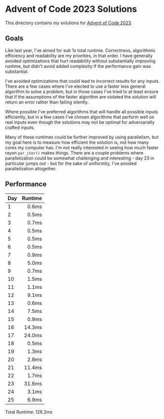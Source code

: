 # Advent of Code 2023 Solutions

This directory contains my solutions for
[Advent of Code 2023](https://adventofcode.com/2023).

## Goals

Like last year, I've aimed for sub 1s total runtime. Correctness, algorithmic
efficiency and readability are my priorities, in that order. I have generally
avoided optimizations that hurt readability without substantially improving
runtime, but didn't avoid added complexity if the performance gain was
substantial.

I've avoided optimizations that could lead to incorrect results for any inputs.
There are a few cases where I've elected to use a faster less general algorithm
to solve a problem, but in those cases I've tried to at least ensure that if
the assumptions of the faster algorithm are violated the solution will return
an error rather than failing silently.

Where possible I've preferred algorithms that will handle all possible inputs
efficiently, but in a few cases I've chosen algorithms that perform well on
real inputs even though the solutions may not be optimal for adversarially
crafted inputs.

Many of these runtimes could be further improved by using parallelism, but my
goal here is to measure how efficient the solution is, not how many cores my
computer has. I'm not really interested in seeing how much faster rayon
`par_iter()` makes things. There are a couple problems where parallelization
could be somewhat challenging and interesting - day 23 in particular jumps
out - but for the sake of uniformity, I've avoided parallelization altogether.

## Performance

| Day | Runtime |
| --- | ------: |
| 1   |   0.6ms |
| 2   |   0.5ms |
| 3   |   0.7ms |
| 4   |   0.5ms |
| 5   |   0.5ms |
| 6   |   0.5ms |
| 7   |   0.9ms |
| 8   |   5.0ms |
| 9   |   0.7ms |
| 10  |   1.5ms |
| 11  |   1.1ms |
| 12  |   9.1ms |
| 13  |   0.6ms |
| 14  |   7.5ms |
| 15  |   0.9ms |
| 16  |  14.3ms |
| 17  |  24.0ms |
| 18  |   0.5ms |
| 19  |   1.3ms |
| 20  |   2.8ms |
| 21  |  11.4ms |
| 22  |   1.7ms |
| 23  |  31.6ms |
| 24  |   3.1ms |
| 25  |   6.9ms |

Total Runtime: 128.2ms
